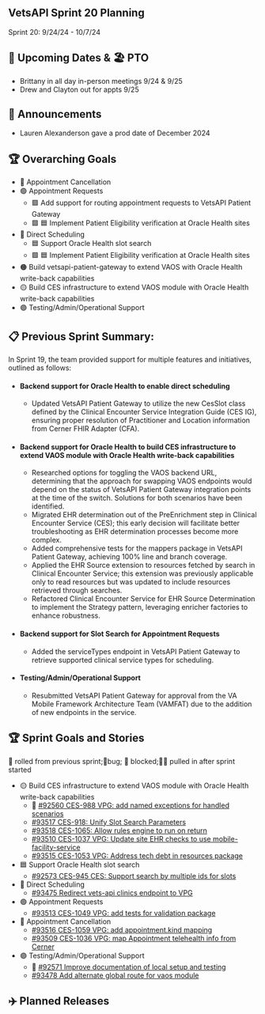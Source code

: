 ## VetsAPI Sprint 20 Planning
Sprint 20: 9/24/24 - 10/7/24

## 📅 Upcoming Dates  & 🏖️ PTO
* Brittany in all day in-person meetings  9/24 & 9/25
* Drew and Clayton out for appts 9/25


## 📣 Announcements
* Lauren Alexanderson gave a prod date of December 2024

## 🏆 Overarching Goals
* 🔴 Appointment Cancellation
* 🟢 Appointment Requests
  * 🟩 Add support for routing appointment requests to VetsAPI Patient Gateway
  * 🟩 🟦 Implement Patient Eligibility verification at Oracle Health sites 
* 🔵 Direct Scheduling
  * 🟦 Support Oracle Health slot search
  *  🟩 🟦 Implement Patient Eligibility verification at Oracle Health sites
* 🟠 Build vetsapi-patient-gateway to extend VAOS with Oracle Health write-back capabilities
* 🟡 Build CES infrastructure to extend VAOS module with Oracle Health write-back capabilities
* 🟣 Testing/Admin/Operational Support
 
## 📋 Previous Sprint Summary:
In Sprint 19, the team provided support for multiple features and initiatives, outlined as follows:  
* #### Backend support for Oracle Health to enable direct scheduling
  * Updated VetsAPI Patient Gateway to utilize the new CesSlot class defined by the Clinical Encounter Service Integration Guide (CES IG), ensuring proper resolution of Practitioner and Location information from Cerner FHIR Adapter (CFA).
* #### Backend support for Oracle Health to build CES infrastructure to extend VAOS module with Oracle Health write-back capabilities
  * Researched options for toggling the VAOS backend URL, determining that the approach for swapping VAOS endpoints would depend on the status of VetsAPI Patient Gateway integration points at the time of the switch. Solutions for both scenarios have been identified.
  * Migrated EHR determination out of the PreEnrichment step in Clinical Encounter Service (CES); this early decision will facilitate better troubleshooting as EHR determination processes become more complex.
  * Added comprehensive tests for the mappers package in VetsAPI Patient Gateway, achieving 100% line and branch coverage.
  * Applied the EHR Source extension to resources fetched by search in Clinical Encounter Service; this extension was previously applicable only to read resources but was updated to include resources retrieved through searches.
  * Refactored Clinical Encounter Service for EHR Source Determination to implement the Strategy pattern, leveraging enricher factories to enhance robustness.
* #### Backend support for Slot Search for Appointment Requests
   * Added the serviceTypes endpoint in VetsAPI Patient Gateway to retrieve supported clinical service types for scheduling. 
* #### Testing/Admin/Operational Support
   * Resubmitted VetsAPI Patient Gateway for approval from the VA Mobile Framework Architecture Team (VAMFAT) due to the addition of new endpoints in the service.
 
## 🏆 Sprint Goals and Stories
🚧 rolled from previous sprint;🐞bug; 🚫 blocked;🧗‍♀️ pulled in after sprint started 
* 🟡 Build CES infrastructure to extend VAOS module with Oracle Health write-back capabilities
    * 🚧 [#92560 CES-988 VPG: add named exceptions for handled scenarios](https://app.zenhub.com/workspaces/appointments-oracle-health-integration-65a6e99ea522640e4d09393b/issues/gh/department-of-veterans-affairs/va.gov-team/92560)
    * [#93517 CES-918: Unify Slot Search Parameters](https://app.zenhub.com/workspaces/appointments-oracle-health-integration-65a6e99ea522640e4d09393b/issues/gh/department-of-veterans-affairs/va.gov-team/93517)
    * [#93518 CES-1065: Allow rules engine to run on return](https://app.zenhub.com/workspaces/appointments-oracle-health-integration-65a6e99ea522640e4d09393b/issues/gh/department-of-veterans-affairs/va.gov-team/93518)
    * [#93510 CES-1037 VPG: Update site EHR checks to use mobile-facility-service](https://app.zenhub.com/workspaces/appointments-oracle-health-integration-65a6e99ea522640e4d09393b/issues/gh/department-of-veterans-affairs/va.gov-team/93510)
    * [#93515 CES-1053 VPG: Address tech debt in resources package](https://app.zenhub.com/workspaces/appointments-oracle-health-integration-65a6e99ea522640e4d09393b/issues/gh/department-of-veterans-affairs/va.gov-team/93515)
* 🟦 Support Oracle Health slot search
    * [#92573 CES-945 CES: Support search by multiple ids for slots](https://app.zenhub.com/workspaces/appointments-oracle-health-integration-65a6e99ea522640e4d09393b/issues/gh/department-of-veterans-affairs/va.gov-team/92573)
* 🔵 Direct Scheduling
   * [#93475 Redirect vets-api clinics endpoint to VPG](https://app.zenhub.com/workspaces/appointments-oracle-health-integration-65a6e99ea522640e4d09393b/issues/gh/department-of-veterans-affairs/va.gov-team/93475)
* 🟢 Appointment Requests
  * [#93513 CES-1049 VPG: add tests for validation package](https://app.zenhub.com/workspaces/appointments-oracle-health-integration-65a6e99ea522640e4d09393b/issues/gh/department-of-veterans-affairs/va.gov-team/93513)
* 🔴 Appointment Cancellation
   * [#93516 CES-1059 VPG: add appointment.kind mapping](https://app.zenhub.com/workspaces/appointments-oracle-health-integration-65a6e99ea522640e4d09393b/issues/gh/department-of-veterans-affairs/va.gov-team/93516)
   * [#93509 CES-1036 VPG: map Appointment telehealth info from Cerner](https://app.zenhub.com/workspaces/appointments-oracle-health-integration-65a6e99ea522640e4d09393b/issues/gh/department-of-veterans-affairs/va.gov-team/93509)
* 🟣 Testing/Admin/Operational Support
   * 🚧 [#92571 Improve documentation of local setup and testing](https://app.zenhub.com/workspaces/appointments-oracle-health-integration-65a6e99ea522640e4d09393b/issues/gh/department-of-veterans-affairs/va.gov-team/92571)
   * [#93478 Add alternate global route for vaos module](https://app.zenhub.com/workspaces/appointments-oracle-health-integration-65a6e99ea522640e4d09393b/issues/gh/department-of-veterans-affairs/va.gov-team/93478)
## ✈️ Planned Releases
